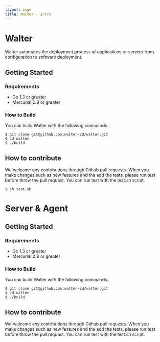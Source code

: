 ```yaml
---
layout: page
title: Walter - Intro
---
```


# Walter

Walter automates the deployment process of applications or servers from configuration to software deployment.

## Getting Started

### Requirements

- Go 1.3 or greater
- Mercurial 2.9 or greater

### How to Build

You can build Walter with the following commands.

```
$ git clone git@github.com:walter-cd/walter.git
$ cd walter
$ ./build
```

## How to contribute

We welcome any contributions through Github pull requests.
When you make changes such as new features and the add the tests, please run test before throw the pull request.
You can run test with the test.sh script.

```
$ sh test.sh
```

# Server & Agent

## Getting Started

### Requirements

- Go 1.3 or greater
- Mercurial 2.9 or greater

### How to Build

You can build Walter with the following commands.

```
$ git clone git@github.com:walter-cd/walter.git
$ cd walter
$ ./build
```

## How to contribute

We welcome any contributions through Github pull requests.
When you make changes such as new features and the add the tests, please run test before throw the pull request.
You can run test with the test.sh script.
